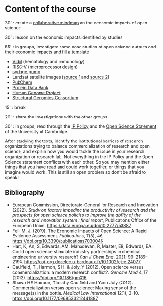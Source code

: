 # Content of the course

30' : create a [collaborative mindmap](https://mymarkmap.vercel.app/#https://raw.githubusercontent.com/Enro/economic-impacts-OS/main/mindmap.md) on the economic impacts of open science

30' : lesson on the economic impacts identified by studies

55' : in groups, investigate some case studies of open science outputs and their economic impacts and [fill a template](https://github.com/Enro/economic-impacts-OS/blob/main/template.md)
* [Vidjil](https://www.vidjil.net/) (hematology and immunology)
* [RISC-V](https://riscv.org/) (microprocessor design)
* [syringe pump](https://hal.archives-ouvertes.fr/hal-02119548/)
* Landsat satellite images ([source 1](https://www.pnas.org/doi/10.1073/pnas.2001682117) and [source 2](https://www.unoosa.org/pdf/pres/stsc2012/2012ind-05E.pdf))
* [PubChem](https://journals.sagepub.com/doi/10.1177/0306312718772086)
* [Protein Data Bank](https://cdn.rcsb.org/rcsb-pdb/general_information/about_pdb/Economic%20Impacts%20of%20the%20PDB.pdf)
* [Human Genome Project](https://web.ornl.gov/sci/techresources/Human_Genome/publicat/BattelleReport2011.pdf)
* [Structural Genomics Consortium](https://www.ncbi.nlm.nih.gov/pmc/articles/PMC5396214/)

15' : break

20' : share the investigations with the other groups

30' : in groups, read through the [IP Policy](https://www.enterprise.cam.ac.uk/wp-content/uploads/2021/04/IP-Policy-in-Practice-Guidance-Note-25May10-FINAL-CLEAN-Updated-links-August-2015.pdf) and the [Open Science Statement](https://osc.cam.ac.uk/open-research-position-statement) of the University of Cambridge.

After studying the texts, identify the institutional barriers of research organizations trying to balance commercialization of research and open science, and explain how you would tackle the issue in your research organization or research lab. Not everything in the IP Policy and the Open Science statement conflicts with each other. So you may mention either things that you have read and could work together, or things that you imagine would work. This is still an open problem so don’t be afraid to speak!

## Bibliography
* European Commission, Directorate-General for Research and Innovation (2022). *Study on factors impeding the productivity of research and the prospects for open science policies to improve the ability of the research and innovation system : final report*, Publications Office of the European Union. https://data.europa.eu/doi/10.2777/58887
* Fell, M. J. (2019). The Economic Impacts of Open Science: A Rapid Evidence Assessment. *Publications*, 7(3), 46. https://doi.org/10.3390/publications7030046
* Hart, K, An, S, Edwards, AM, Mahadevan, R, Master, ER, Edwards, EA. Could open science stimulate industry partnerships in chemical engineering university research? *Can J Chem Eng*. 2021; 99: 2186– 2194. https://doi-org.docelec.u-bordeaux.fr/10.1002/cjce.24077
* Caulfield, T., Harmon, S.H. & Joly, Y (2012). Open science versus commercialization: a modern research conflict?. *Genome Med* 4, 17 (2012). https://doi.org/10.1186/gm316
* Shawn HE Harmon, Timothy Caulfield and Yann Joly (2012). Commercialization versus open science: Making sense of the message(s) in the bottle. *Medical Law International* 12(1), 3-10. https://doi.org/10.1177/0968533212441887

